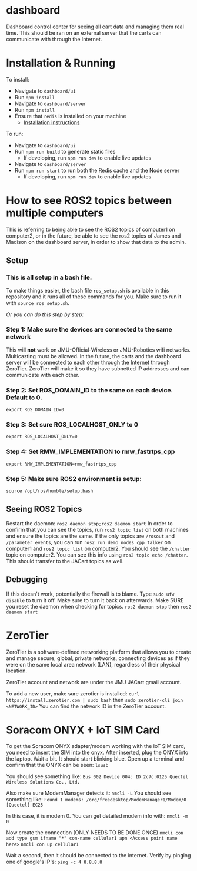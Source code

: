 # dashboard
Dashboard control center for seeing all cart data and managing them real time. This should be ran on an external server that the carts can communicate with through the Internet.

# Installation & Running

To install:

- Navigate to `dashboard/ui`
- Run `npm install`
- Navigate to `dashboard/server`
- Run `npm install`
- Ensure that `redis` is installed on your machine
  - [Installation instructions](https://redis.io/docs/latest/operate/oss_and_stack/install/install-redis/)

To run:

- Navigate to `dashboard/ui`
- Run `npm run build` to generate static files
  - If developing, run `npm run dev` to enable live updates
- Navigate to `dashboard/server`
- Run `npm run start` to run both the Redis cache and the Node server
  - If developing, run `npm run dev` to enable live updates

# How to see ROS2 topics between multiple computers
This is referring to being able to see the ROS2 topics of computer1 on computer2, or in the future, be able to see the ros2 topics of James and Madison on the dashboard server, in order to show that data to the admin.

## Setup
### This is all setup in a bash file.
To make things easier, the bash file `ros_setup.sh` is available in this repository and it runs all of these commands for you.
Make sure to run it with `source ros_setup.sh`.

_Or you can do this step by step:_

### Step 1: Make sure the devices are connected to the same network
This will **not** work on JMU-Official-Wireless or JMU-Robotics wifi networks. Multicasting must be allowed. In the future, the carts and the dashboard server will be connected to each other through the Internet through ZeroTier. ZeroTier will make it so they have subnetted IP addresses and can communicate with each other.

### Step 2: Set ROS_DOMAIN_ID to the same on each device. Default to 0.
`export ROS_DOMAIN_ID=0`

### Step 3: Set sure ROS_LOCALHOST_ONLY to 0
`export ROS_LOCALHOST_ONLY=0`

### Step 4: Set RMW_IMPLEMENTATION to rmw_fastrtps_cpp
`export RMW_IMPLEMENTATION=rmw_fastrtps_cpp`

### Step 5: Make sure ROS2 environment is setup:
`source /opt/ros/humble/setup.bash`

## Seeing ROS2 Topics
Restart the daemon:
`ros2 daemon stop;ros2 daemon start`
In order to confirm that you can see the topics, run `ros2 topic list` on both machines and ensure the topics are the same. If the only topics are `/rosout` and  `/parameter_events`, you can run `ros2 run demo_nodes_cpp talker` on computer1 and `ros2 topic list` on computer2. You should see the `/chatter` topic on computer2. You can see this info using `ros2 topic echo /chatter`. This should transfer to the JACart topics as well.

## Debugging
If this doesn't work, potentially the firewall is to blame. Type `sudo ufw disable` to turn it off. Make sure to turn it back on afterwards.
Make SURE you reset the daemon when checking for topics. `ros2 daemon stop` then `ros2 daemon start`

# ZeroTier

ZeroTier is a software-defined networking platform that allows you to create and manage secure, global, private networks, connecting devices as if they were on the same local area network (LAN), regardless of their physical location.

ZeroTier account and network are under the JMU JACart gmail account.

To add a new user, make sure zerotier is installed:
`curl https://install.zerotier.com | sudo bash`
then `sudo zerotier-cli join <NETWORK_ID>`
You can find the network ID in the ZeroTier account.

# Soracom ONYX + IoT SIM Card
To get the Soracom ONYX adapter/modem working with the IoT SIM card, you need to insert the SIM into the onyx. After inserted, plug the ONYX into the laptop. Wait a bit. It should start blinking blue. Open up a terminal and confirm that the ONYX can be seen:
`lsusb`

You should see something like:
`Bus 002 Device 004: ID 2c7c:0125 Quectel Wireless Solutions Co., Ltd.`

Also make sure ModemManager detects it:
`nmcli -L`
You should see something like:
`Found 1 modems:
  /org/freedesktop/ModemManager1/Modem/0 [Quectel] EC25`

In this case, it is modem 0.
You can get detailed modem info with:
`nmcli -m 0`

Now create the connection (ONLY NEEDS TO BE DONE ONCE)
`nmcli con add type gsm ifname "*" con-name cellular1 apn <Access point name here>`
`nmcli con up cellular1`

Wait a second, then it should be connected to the internet.
Verify by pinging one of google's IP's:
`ping -c 4 8.8.8.8`

